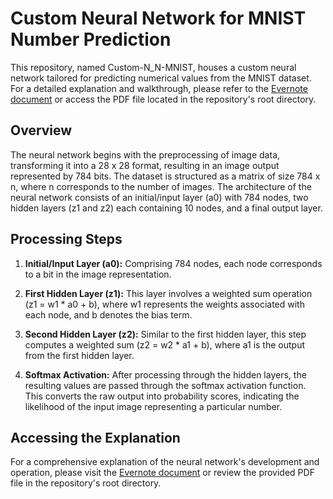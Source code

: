 # Custom Neural Network for MNIST Number Prediction

This repository, named Custom-N_N-MNIST, houses a custom neural network tailored for predicting numerical values from the MNIST dataset. For a detailed explanation and walkthrough, please refer to the [Evernote document](https://www.evernote.com/shard/s560/sh/df35c6e5-5e37-f971-e7ad-c4db04781d2f/Cdk1JcZ343w5S4fdcTYm7rBs9X91usVNe_wKpKCDuFV3O0oapFpozXSN2g) or access the PDF file located in the repository's root directory.

## Overview

The neural network begins with the preprocessing of image data, transforming it into a 28 x 28 format, resulting in an image output represented by 784 bits. The dataset is structured as a matrix of size 784 x n, where n corresponds to the number of images. The architecture of the neural network consists of an initial/input layer (a0) with 784 nodes, two hidden layers (z1 and z2) each containing 10 nodes, and a final output layer.

## Processing Steps

1. **Initial/Input Layer (a0):** Comprising 784 nodes, each node corresponds to a bit in the image representation.

2. **First Hidden Layer (z1):** This layer involves a weighted sum operation (z1 = w1 * a0 + b), where w1 represents the weights associated with each node, and b denotes the bias term.

3. **Second Hidden Layer (z2):** Similar to the first hidden layer, this step computes a weighted sum (z2 = w2 * a1 + b), where a1 is the output from the first hidden layer.

4. **Softmax Activation:** After processing through the hidden layers, the resulting values are passed through the softmax activation function. This converts the raw output into probability scores, indicating the likelihood of the input image representing a particular number.

## Accessing the Explanation

For a comprehensive explanation of the neural network's development and operation, please visit the [Evernote document](https://www.evernote.com/shard/s560/sh/df35c6e5-5e37-f971-e7ad-c4db04781d2f/Cdk1JcZ343w5S4fdcTYm7rBs9X91usVNe_wKpKCDuFV3O0oapFpozXSN2g) or review the provided PDF file in the repository's root directory.
